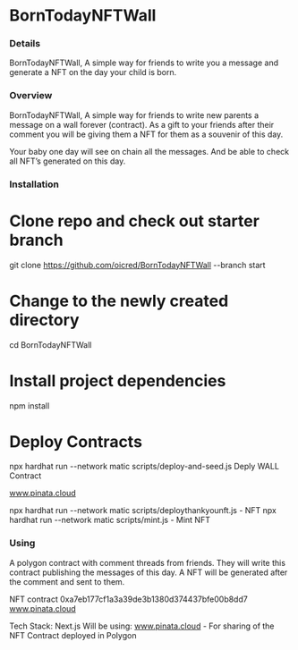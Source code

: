 # BornTodayNFTWall

### Details
BornTodayNFTWall, A simple way for friends to write you a message and generate a NFT on the day your child is born.  

### Overview

BornTodayNFTWall, A simple way for friends to write new parents a message on a wall forever (contract). As a gift to your friends after their comment you will be giving them a NFT for them as a souvenir of this day. 

Your baby one day will see on chain all the messages. And be able to check all NFT’s generated on this day.

### Installation

# Clone repo and check out starter branch
git clone https://github.com/oicred/BornTodayNFTWall --branch start

# Change to the newly created directory
cd BornTodayNFTWall

# Install project dependencies
npm install

# Deploy Contracts
npx hardhat run --network matic scripts/deploy-and-seed.js Deply WALL Contract

www.pinata.cloud

npx hardhat run --network matic scripts/deploythankyounft.js - NFT
npx hardhat run --network matic scripts/mint.js - Mint NFT

### Using
A polygon contract with comment threads from friends. They will write this contract publishing the messages of this day. A NFT will be generated after the comment and sent to them.

NFT contract 0xa7eb177cf1a3a39de3b1380d374437bfe00b8dd7 www.pinata.cloud

Tech Stack:
Next.js
Will be using:
www.pinata.cloud - For sharing of the NFT 
Contract deployed in Polygon 
